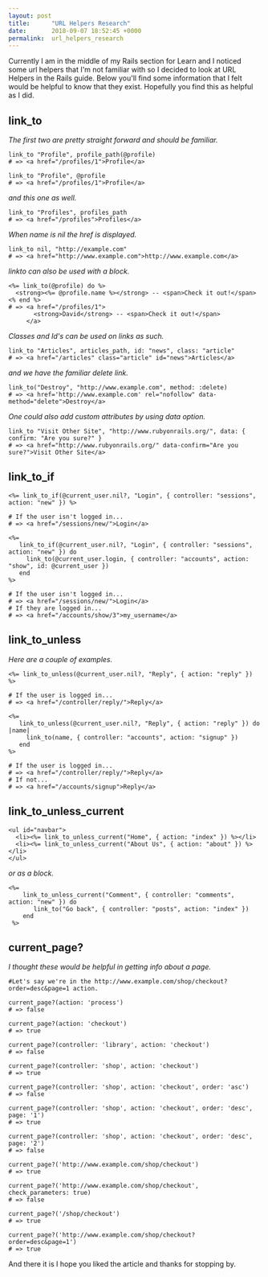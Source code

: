 ```yaml
---
layout: post
title:      "URL Helpers Research"
date:       2018-09-07 18:52:45 +0000
permalink:  url_helpers_research
---
```



Currently I am in the middle of my Rails section for Learn and I noticed some url helpers that I'm not familiar with so I decided to look at URL Helpers in the Rails guide. Below you'll find some information that I felt would be helpful to know that they exist. Hopefully you find this as helpful as I did.

## link_to
*The first two are pretty straight forward and should be familiar.*

```
link_to "Profile", profile_path(@profile)
# => <a href="/profiles/1">Profile</a>
```

```
link_to "Profile", @profile
# => <a href="/profiles/1">Profile</a>
```

*and this one as well.*

```
link_to "Profiles", profiles_path
# => <a href="/profiles">Profiles</a>
```

*When name is nil the href is displayed.*

```
link_to nil, "http://example.com"
# => <a href="http://www.example.com">http://www.example.com</a>
```

*linkto can also be used with a block.*

```
<%= link_to(@profile) do %>
  <strong><%= @profile.name %></strong> -- <span>Check it out!</span>
<% end %>
# => <a href="/profiles/1">
       <strong>David</strong> -- <span>Check it out!</span>
     </a>
```

*Classes and Id's can be used on links as such.*

```
link_to "Articles", articles_path, id: "news", class: "article"
# => <a href="/articles" class="article" id="news">Articles</a>
```

*and we have the familiar delete link.*

```
link_to("Destroy", "http://www.example.com", method: :delete)
# => <a href='http://www.example.com' rel="nofollow" data-method="delete">Destroy</a>
```

*One could also add custom attributes by using data option.*

```
link_to "Visit Other Site", "http://www.rubyonrails.org/", data: { confirm: "Are you sure?" }
# => <a href="http://www.rubyonrails.org/" data-confirm="Are you sure?">Visit Other Site</a>
```

## link_to_if

```
<%= link_to_if(@current_user.nil?, "Login", { controller: "sessions", action: "new" }) %>

# If the user isn't logged in...
# => <a href="/sessions/new/">Login</a>

<%=
   link_to_if(@current_user.nil?, "Login", { controller: "sessions", action: "new" }) do
     link_to(@current_user.login, { controller: "accounts", action: "show", id: @current_user })
   end
%>

# If the user isn't logged in...
# => <a href="/sessions/new/">Login</a>
# If they are logged in...
# => <a href="/accounts/show/3">my_username</a>

```

## link_to_unless
*Here are a couple of examples.*

```
<%= link_to_unless(@current_user.nil?, "Reply", { action: "reply" }) %>

# If the user is logged in...
# => <a href="/controller/reply/">Reply</a>

<%=
   link_to_unless(@current_user.nil?, "Reply", { action: "reply" }) do |name|
     link_to(name, { controller: "accounts", action: "signup" })
   end
%>

# If the user is logged in...
# => <a href="/controller/reply/">Reply</a>
# If not...
# => <a href="/accounts/signup">Reply</a>
```

## link_to_unless_current

```
<ul id="navbar">
  <li><%= link_to_unless_current("Home", { action: "index" }) %></li>
  <li><%= link_to_unless_current("About Us", { action: "about" }) %></li>
</ul>
```

*or as a block.*

```
<%=
    link_to_unless_current("Comment", { controller: "comments", action: "new" }) do
       link_to("Go back", { controller: "posts", action: "index" })
    end
 %>
```

## current_page?

*I thought these would be helpful in getting info about a page.*

```
#Let's say we're in the http://www.example.com/shop/checkout?order=desc&page=1 action.

current_page?(action: 'process')
# => false

current_page?(action: 'checkout')
# => true

current_page?(controller: 'library', action: 'checkout')
# => false

current_page?(controller: 'shop', action: 'checkout')
# => true

current_page?(controller: 'shop', action: 'checkout', order: 'asc')
# => false

current_page?(controller: 'shop', action: 'checkout', order: 'desc', page: '1')
# => true

current_page?(controller: 'shop', action: 'checkout', order: 'desc', page: '2')
# => false

current_page?('http://www.example.com/shop/checkout')
# => true

current_page?('http://www.example.com/shop/checkout', check_parameters: true)
# => false

current_page?('/shop/checkout')
# => true

current_page?('http://www.example.com/shop/checkout?order=desc&page=1')
# => true
```

And there it is I hope you liked the article and thanks for stopping by.
